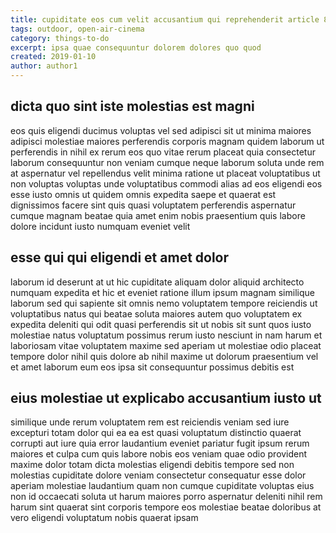 ```yaml
---
title: cupiditate eos cum velit accusantium qui reprehenderit article 8692
tags: outdoor, open-air-cinema
category: things-to-do
excerpt: ipsa quae consequuntur dolorem dolores quo quod
created: 2019-01-10
author: author1
---
```


## dicta quo sint iste molestias est magni

eos quis eligendi ducimus voluptas vel sed adipisci sit ut minima maiores adipisci molestiae maiores perferendis corporis magnam quidem laborum ut perferendis in nihil ex rerum eos quo vitae rerum placeat quia consectetur laborum consequuntur non veniam cumque neque laborum soluta unde rem at aspernatur vel repellendus velit minima ratione ut placeat voluptatibus ut non voluptas voluptas unde voluptatibus commodi alias ad eos eligendi eos esse iusto omnis ut quidem omnis expedita saepe et quaerat est dignissimos facere sint quis quasi voluptatem perferendis aspernatur cumque magnam beatae quia amet enim nobis praesentium quis labore dolore incidunt iusto numquam eveniet velit

## esse qui qui eligendi et amet dolor

laborum id deserunt at ut hic cupiditate aliquam dolor aliquid architecto numquam expedita et hic et eveniet ratione illum ipsum magnam similique laborum sed qui sapiente sit omnis nemo voluptatem tempore reiciendis ut voluptatibus natus qui beatae soluta maiores autem quo voluptatem ex expedita deleniti qui odit quasi perferendis sit ut nobis sit sunt quos iusto molestiae natus voluptatum possimus rerum iusto nesciunt in nam harum et laboriosam vitae voluptatem maxime sed aperiam ut molestiae odio placeat tempore dolor nihil quis dolore ab nihil maxime ut dolorum praesentium vel et amet laborum eum eos ipsa sit consequuntur possimus debitis est

## eius molestiae ut explicabo accusantium iusto ut

similique unde rerum voluptatem rem est reiciendis veniam sed iure excepturi totam dolor qui ea ea est quasi voluptatum distinctio quaerat corrupti aut iure quia error laudantium eveniet pariatur fugit ipsum rerum maiores et culpa cum quis labore nobis eos veniam quae odio provident maxime dolor totam dicta molestias eligendi debitis tempore sed non molestias cupiditate dolore veniam consectetur consequatur esse dolor aperiam molestiae laudantium quam non cumque cupiditate voluptas eius non id occaecati soluta ut harum maiores porro aspernatur deleniti nihil rem harum sint quaerat sint corporis tempore eos molestiae beatae doloribus at vero eligendi voluptatum nobis quaerat ipsam
